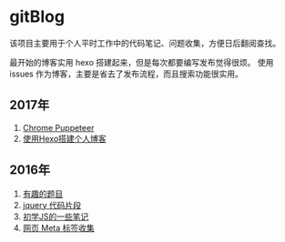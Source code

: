 # gitBlog
该项目主要用于个人平时工作中的代码笔记、问题收集，方便日后翻阅查找。

最开始的博客实用 hexo 搭建起来，但是每次都要编写发布觉得很烦。
使用 issues 作为博客，主要是省去了发布流程，而且搜索功能很实用。

## 2017年

1. [Chrome Puppeteer](https://github.com/VonJie/gitBlog/issues/6)
1. [使用Hexo搭建个人博客](https://github.com/VonJie/gitBlog/issues/5)

## 2016年

1. [有趣的题目](https://github.com/VonJie/gitBlog/issues/4)
1. [jquery 代码片段](https://github.com/VonJie/gitBlog/issues/3)
1. [初学JS的一些笔记](https://github.com/VonJie/gitBlog/issues/2)
1. [网页 Meta 标签收集](https://github.com/VonJie/gitBlog/issues/1)


